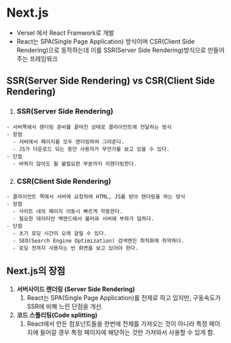 # Next.js
  * Versel 에서 React Framwork로 개발
  * React는 SPA(Single Page Application) 방식이며 CSR(Client Side Rendering)으로 동작하는데 이를 SSR(Server Side Rendering)방식으로 만들어주는 프레임워크
  
## SSR(Server Side Rendering) vs CSR(Client Side Rendering)
  1. <h3>SSR(Server Side Rendering)</h3>
    - 서버쪽에서 렌더링 준비를 끝마친 상태로 클라이언트에 전달하는 방식
    - 장점
      - 서버에서 페이지를 모두 렌더링하여 그려준다.
      - JS가 다운로드 되는 동안 사용자가 무언가를 보고 있을 수 있다.
    - 단점
      - 바뀌지 않아도 될 불필요한 부분까지 리렌더링한다.
      
  2. <h3>CSR(Client Side Rendering)</h3>
    - 클라이언트 쪽에서 서버에 요청하여 HTML, JS를 받아 렌더링을 하는 방식
    - 장점
      - 사이트 내의 페이지 이동시 빠르게 작동한다.
      - 필요한 데이터만 백엔드에서 불러와 서버에 부하가 덜하다.
    - 단점
      - 초기 로딩 시간이 오래 걸릴 수 있다.
      - SEO(Search Engine Optimization) 검색엔진 최적화에 취약하다.
      - 로딩 전까지 사용자는 빈 화면을 보고 있어야 한다.
    
## Next.js의 장점
1. **서버사이드 렌더링 (Server Side Rendering)**
    1. React는 SPA(Single Page Application)를 전제로 하고 있지만, 구동속도가 SSR에 비해 느린 단점을 개선.
2. **코드 스플리팅(Code splitting)**
    1. React에서 만든 컴포넌트들을 한번에 전체를 가져오는 것이 아니라 특정 페이지에 들어갈 경우 특정 페이지에 해당하는 것만 가져와서 사용할 수 있게 함.
